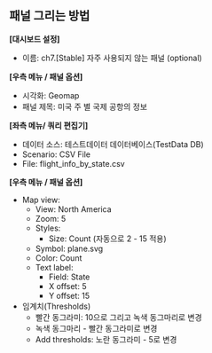 ## 패널 그리는 방법

**[대시보드 설정]**
* 이름: ch7.[Stable] 자주 사용되지 않는 패널 (optional)

**[우측 메뉴 / 패널 옵션]**
* 시각화: Geomap 
* 패널 제목: 미국 주 별 국제 공항의 정보     

**[좌측 메뉴/ 쿼리 편집기]**
* 데이터 소스: 테스트데이터 데이터베이스(TestData DB)
* Scenario: CSV File 
* File: flight_info_by_state.csv

**[우측 메뉴 / 패널 옵션]**
* Map view:
  - View: North America 
  - Zoom: 5 
  - Styles:
    - Size: Count (자동으로 2 - 15 적용)
  - Symbol: plane.svg 
  - Color: Count
  - Text label:
    - Field: State 
    - X offset: 5
    - Y offset: 15 
* 임계치(Thresholds) 
  - 빨간 동그라미: 10으로 그리고 녹색 동그마리로 변경 
  - 녹색 동그마리 - 빨간 동그라미로 변경 
  - Add thresholds: 노란 동그라미 - 5로 변경 
